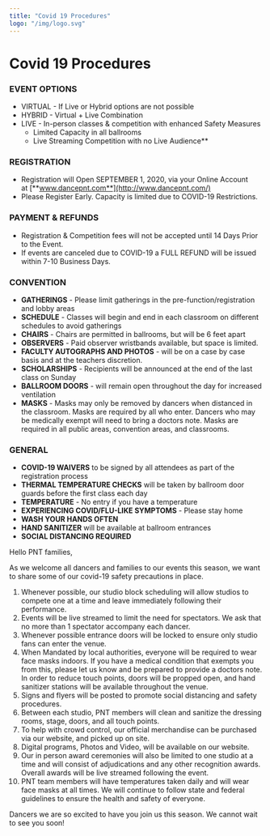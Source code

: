 ```yaml
---
title: "Covid 19 Procedures"
logo: "/img/logo.svg"
---
```

# Covid 19 Procedures
### EVENT OPTIONS
-   VIRTUAL - If Live or Hybrid options are not possible
-   HYBRID - Virtual + Live Combination
-   LIVE - In-person classes & competition with enhanced Safety Measures
    -   Limited Capacity in all ballrooms
    -   Live Streaming Competition with no Live Audience**

### REGISTRATION

-   Registration will Open SEPTEMBER 1, 2020, via your Online Account at [**www.dancepnt.com**](http://www.dancepnt.com/)
-   Please Register Early. Capacity is limited due to COVID-19 Restrictions.

### PAYMENT & REFUNDS

-   Registration & Competition fees will not be accepted until 14 Days Prior to the Event.
-   If events are canceled due to COVID-19 a FULL REFUND will be issued within 7-10 Business Days.



### CONVENTION

- **GATHERINGS**                         - Please limit gatherings in the pre-function/registration and lobby areas
- **SCHEDULE**                           - Classes will begin and end in each classroom on different schedules to avoid gatherings
- **CHAIRS**                             - Chairs are permitted in ballrooms, but will be 6 feet apart 
- **OBSERVERS**                          - Paid observer wristbands available, but space is limited.
- **FACULTY AUTOGRAPHS AND PHOTOS**      - will be on a case by case basis and at the teachers discretion.
- **SCHOLARSHIPS**                       - Recipients will be announced at the end of the last class on Sunday
- **BALLROOM DOORS**                     - will remain open throughout the day for increased ventilation
- **MASKS**                              - Masks may only be removed by dancers when distanced in the classroom. Masks are required by all who enter. Dancers who may be medically exempt will need to bring a doctors note. Masks are required in all public areas, convention areas, and classrooms.

### GENERAL

-   **COVID-19 WAIVERS** to be signed by all attendees as part of the registration process
-   **THERMAL TEMPERATURE CHECKS** will be taken by ballroom door guards before the first class each day
-   **TEMPERATURE** - No entry if you have a temperature
-   **EXPERIENCING COVID/FLU-LIKE SYMPTOMS** - Please stay home
-   **WASH YOUR HANDS OFTEN**
-   **HAND SANITIZER** will be available at ballroom entrances
-   **SOCIAL DISTANCING REQUIRED**

Hello PNT families, 

As we welcome all dancers and families to our events this season, we want to share some of our covid-19 safety precautions in place.

1.  Whenever possible, our studio block scheduling will allow studios to compete one at a time and leave immediately following their performance. 
2.  Events will be live streamed to limit the need for spectators. We ask that no more than 1 spectator accompany each dancer. 
3.  Whenever possible entrance doors will be locked to ensure only studio fans can enter the venue. 
4.  When Mandated by local authorities, everyone will be required to wear face masks indoors. If you have a medical condition that exempts you from this, please let us know and be prepared to provide a doctors note. In order to reduce touch points, doors will be propped open, and hand sanitizer stations will be available throughout the venue. 
5.  Signs and flyers will be posted to promote social distancing and safety procedures. 
6.  Between each studio, PNT members will clean and sanitize the dressing rooms, stage, doors, and all touch points. 
7.  To help with crowd control, our official merchandise can be purchased via our website, and picked up on site. 
8.  Digital programs, Photos and Video, will be available on our website. 
9.  Our in person award ceremonies will also be limited to one studio at a time and will consist of adjudications and any other recognition awards. Overall awards will be live streamed following the event. 
10. PNT team members will have temperatures taken daily and will wear face masks at all times. We will continue to follow state and federal guidelines to ensure the health and safety of everyone.

Dancers we are so excited to have you join us this season. We cannot wait to see you soon!